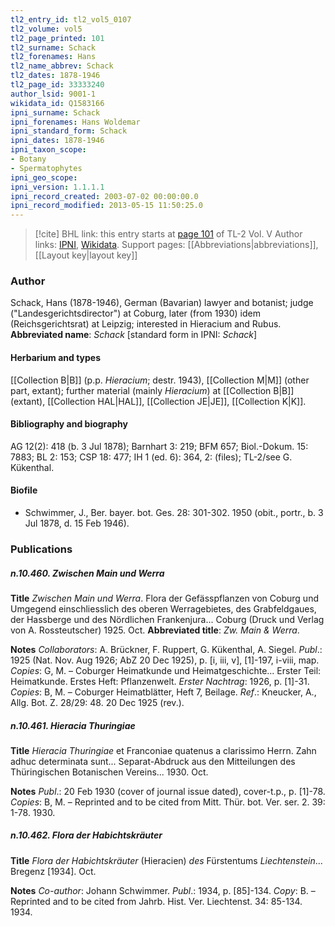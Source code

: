 ```yaml
---
tl2_entry_id: tl2_vol5_0107
tl2_volume: vol5
tl2_page_printed: 101
tl2_surname: Schack
tl2_forenames: Hans
tl2_name_abbrev: Schack
tl2_dates: 1878-1946
tl2_page_id: 33333240
author_lsid: 9001-1
wikidata_id: Q1583166
ipni_surname: Schack
ipni_forenames: Hans Woldemar
ipni_standard_form: Schack
ipni_dates: 1878-1946
ipni_taxon_scope: 
- Botany
- Spermatophytes
ipni_geo_scope: 
ipni_version: 1.1.1.1
ipni_record_created: 2003-07-02 00:00:00.0
ipni_record_modified: 2013-05-15 11:50:25.0
---
```


> [!cite] BHL link: this entry starts at [page 101](https://www.biodiversitylibrary.org/page/33333240) of TL-2 Vol. V
> Author links: [IPNI](https://www.ipni.org/a/9001-1), [Wikidata](https://www.wikidata.org/wiki/Q1583166). Support pages: [[Abbreviations|abbreviations]], [[Layout key|layout key]]

### Author

Schack, Hans (1878-1946), German (Bavarian) lawyer and botanist; judge ("Landesgerichtsdirector") at Coburg, later (from 1930) idem (Reichsgerichtsrat) at Leipzig; interested in Hieracium and Rubus. 
**Abbreviated name**: *Schack* \[standard form in IPNI: *Schack*\]

#### Herbarium and types

[[Collection B|B]] (p.p. *Hieracium*; destr. 1943), [[Collection M|M]] (other part, extant); further material (mainly *Hieracium*) at [[Collection B|B]] (extant), [[Collection HAL|HAL]], [[Collection JE|JE]], [[Collection K|K]].

#### Bibliography and biography

AG 12(2): 418 (b. 3 Jul 1878); Barnhart 3: 219; BFM 657; Biol.-Dokum. 15: 7883; BL 2: 153; CSP 18: 477; IH 1 (ed. 6): 364, 2: (files); TL-2/see G. Kükenthal.

#### Biofile

- Schwimmer, J., Ber. bayer. bot. Ges. 28: 301-302. 1950 (obit., portr., b. 3 Jul 1878, d. 15 Feb 1946).

### Publications

##### n.10.460. Zwischen Main und Werra

**Title**
*Zwischen Main und Werra*. Flora der Gefässpflanzen von Coburg und Umgegend einschliesslich des oberen Werragebietes, des Grabfeldgaues, der Hassberge und des Nördlichen Frankenjura... Coburg (Druck und Verlag von A. Rossteutscher) 1925. Oct.
**Abbreviated title**: *Zw. Main & Werra*.

**Notes**
*Collaborators*: A. Brückner, F. Ruppert, G. Kükenthal, A. Siegel.
*Publ*.: 1925 (Nat. Nov. Aug 1926; AbZ 20 Dec 1925), p. \[i, iii, v\], \[1\]-197, i-viii, map.
*Copies*: G, M. – Coburger Heimatkunde und Heimatgeschichte... Erster Teil: Heimatkunde. Erstes Heft: Pflanzenwelt.
*Erster Nachtrag*: 1926, p. \[1\]-31. *Copies*: B, M. – Coburger Heimatblätter, Heft 7, Beilage.
*Ref*.: Kneucker, A., Allg. Bot. Z. 28/29: 48. 20 Dec 1925 (rev.).

##### n.10.461. Hieracia Thuringiae

**Title**
*Hieracia Thuringiae* et Franconiae quatenus a clarissimo Herrn. Zahn adhuc determinata sunt... Separat-Abdruck aus den Mitteilungen des Thüringischen Botanischen Vereins... 1930. Oct.

**Notes**
*Publ*.: 20 Feb 1930 (cover of journal issue dated), cover-t.p., p. \[1\]-78. *Copies*: B, M. – Reprinted and to be cited from Mitt. Thür. bot. Ver. ser. 2. 39: 1-78. 1930.

##### n.10.462. Flora der Habichtskräuter

**Title**
*Flora der Habichtskräuter* (Hieracien) *des* Fürstentums *Liechtenstein*... Bregenz \[1934\]. Oct.

**Notes**
*Co-author*: Johann Schwimmer.
*Publ*.: 1934, p. \[85\]-134. *Copy*: B. – Reprinted and to be cited from Jahrb. Hist. Ver. Liechtenst. 34: 85-134. 1934.

